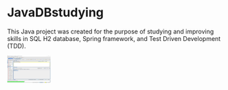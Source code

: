 # JavaDBstudying
This Java project was created for the purpose of studying and improving skills in SQL H2 database, Spring framework, and Test Driven Development (TDD).

<img src="SQuirrel SQL.jpg?raw=true" style="width:20%;">
